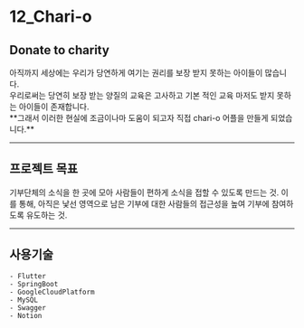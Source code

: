 # 12_Chari-o

## Donate to charity

<p> 
    아직까지 세상에는 우리가 당연하게 여기는 권리를 보장 받지 못하는 아이들이 많습니다.<br>
    우리로써는 당연히 보장 받는 양질의 교육은 고사하고 기본 적인 교육 마저도 받지 못하는 아이들이 존재합니다.<br>   
    **그래서 이러한 현실에 조금이나마 도움이 되고자 직접 chari-o 어플을 만들게 되었습니다.**
</p>
<hr>

## 프로젝트 목표

<p>
    기부단체의 소식을 한 곳에 모아 사람들이 편하게 소식을 접할 수 있도록 만드는 것. 
    이를 통해, 아직은 낯선 영역으로 남은 기부에 대한 사람들의 접근성을 높여 기부에 참여하도록 유도하는 것. 
</p>
<hr>

## 사용기술

    - Flutter
    - SpringBoot
    - GoogleCloudPlatform
    - MySQL
    - Swagger
    - Notion

##
<p></p>
